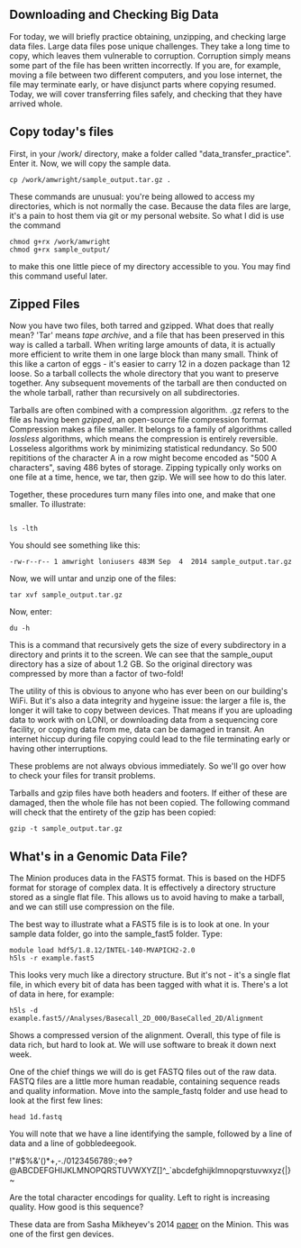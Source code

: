 ## Downloading and Checking Big Data

For today, we will briefly practice obtaining, unzipping, and checking large data files. Large data files pose unique challenges. They take a long time to copy, which leaves them vulnerable to corruption. Corruption simply means some part of the file has been written incorrectly. If you are, for example, moving a file between two different computers, and you lose internet, the file may terminate early, or have disjunct parts where copying resumed. Today, we will cover transferring files safely, and checking that they have arrived whole.

## Copy today's files

First, in your /work/ directory, make a folder called "data_transfer_practice". Enter it. Now, we will copy the sample data.

```UNIX
cp /work/amwright/sample_output.tar.gz .
```

These commands are unusual: you're being allowed to access my directories, which is not normally the case. Because the data files are large, it's a pain to host them via git or my personal website. So what I did is use the command

```
chmod g+rx /work/amwright
chmod g+rx sample_output/
```

to make this one little piece of my directory accessible to you. You may find this command useful later. 

## Zipped Files

Now you have two files, both tarred and gzipped. What does that really mean? 'Tar' means _tape archive_, and a file that has been preserved in this way is called a tarball. When writing large amounts of data, it is actually more efficient to write them in one large block than many small. Think of this like a carton of eggs - it's easier to carry 12 in a dozen package than 12 loose. So a tarball collects the whole directory that you want to preserve together. Any subsequent movements of the tarball are then conducted on the whole tarball, rather than recursively on all subdirectories. 

Tarballs are often combined with a compression algorithm. .gz refers to the file as having been _gzipped_, an open-source file compression format. Compression makes a file smaller. It belongs to a family of algorithms called _lossless_ algorithms, which means the compression is entirely reversible. Losseless algorithms work by minimizing statistical redundancy. So 500 repititions of the character A in a row might become encoded as "500 A characters", saving 486 bytes of storage. Zipping typically only works on one file at a time, hence, we tar, then gzip. We will see how to do this later.

Together, these procedures turn many files into one, and make that one smaller. To illustrate:

```unix

ls -lth
```

You should see something like this: 

```UNIX
-rw-r--r-- 1 amwright loniusers 483M Sep  4  2014 sample_output.tar.gz
```

Now, we will untar and unzip one of the files:

```
tar xvf sample_output.tar.gz
```

Now, enter:

```UNIX
du -h
```

This is a command that recursively gets the size of every subdirectory in a directory and prints it to the screen. We can see that the sample_ouput directory has a size of about 1.2 GB. So the original directory was compressed by more than a factor of two-fold!

The utility of this is obvious to anyone who has ever been on our building's WiFi. But it's also a data integrity and hygeine issue: the larger a file is, the longer it will take to copy between devices. That means if you are uploading data to work with on LONI, or downloading data from a sequencing core facility, or copying data from me, data can be damaged in transit. An internet hiccup during file copying could lead to the file terminating early or having other interruptions.

These problems are not always obvious immediately. So we'll go over how to check your files for transit problems. 

Tarballs and gzip files have both headers and footers. If either of these are damaged, then the whole file has not been copied. The following command will check that the entirety of the gzip has been copied:

```UNIX
gzip -t sample_output.tar.gz
```

## What's in a Genomic Data File? 

The Minion produces data in the FAST5 format. This is based on the HDF5 format for storage of complex data. It is effectively a directory structure stored as a single flat file. This allows us to avoid having to make a tarball, and we can still use compression on the file. 

The best way to illustrate what a FAST5 file is is to look at one. In your sample data folder, go into the sample_fast5 folder. Type:

```UNIX
module load hdf5/1.8.12/INTEL-140-MVAPICH2-2.0
h5ls -r example.fast5 
```

This looks very much like a directory structure. But it's not - it's a single flat file, in which every bit of data has been tagged with what it is. There's a lot of data in here, for example:

```UNIX
h5ls -d example.fast5//Analyses/Basecall_2D_000/BaseCalled_2D/Alignment
```
Shows a compressed version of the alignment. Overall, this type of file is data rich, but hard to look at. We will use software to break it down next week.

One of the chief things we will do is get FASTQ files out of the raw data. FASTQ files are a little more human readable, containing sequence reads and quality information. Move into the sample_fastq folder and use head to look at the first few lines:

```UNIX
head 1d.fastq
```

You will note that we have a line identifying the sample, followed by a line of data and a line of gobbledeegook. 

 !"#$%&'()*+,-./0123456789:;<=>?@ABCDEFGHIJKLMNOPQRSTUVWXYZ[\]^_`abcdefghijklmnopqrstuvwxyz{|}~
 
 Are the total character encodings for quality. Left to right is increasing quality. How good is this sequence?
 
 These data are from Sasha Mikheyev's 2014 [paper](http://onlinelibrary.wiley.com/doi/10.1111/1755-0998.12324/abstract) on the Minion. This was one of the first gen devices. 
 
 
 
 